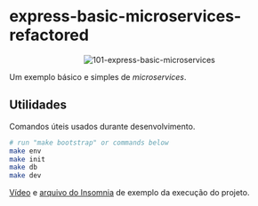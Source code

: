 # express-basic-microservices-refactored

<p align="center">
  <img src="https://user-images.githubusercontent.com/2935122/162804118-754281af-5606-4206-be4a-f0ff84284cb4.gif" title="101-express-basic-microservices" />
</p>

Um exemplo básico e simples de _microservices_.

## Utilidades

Comandos úteis usados durante desenvolvimento.

```sh
# run "make bootstrap" or commands below
make env
make init
make db
make dev
```

[Vídeo](https://github.com/jefferson-william/backend/files/8466809/101-express-basic-microservices.mp4.zip) e
[arquivo do Insomnia](https://github.com/jefferson-william/backend/files/8466805/101-express-basic-microservices-Insomnia-All_2022-04-11.json.zip)
de exemplo da execução do projeto.
